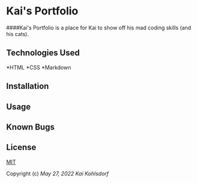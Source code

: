 # Kai's Portfolio

####Kai's Portfolio is a place for Kai to show off his mad coding skills (and his cats).

## Technologies Used

*HTML
*CSS
*Markdown

## Installation



## Usage

## Known Bugs

## License
[MIT](https://choosealicense.com/licenses/mit/)

Copyright (c) _May 27, 2022_ _Kai Kohlsdorf_
